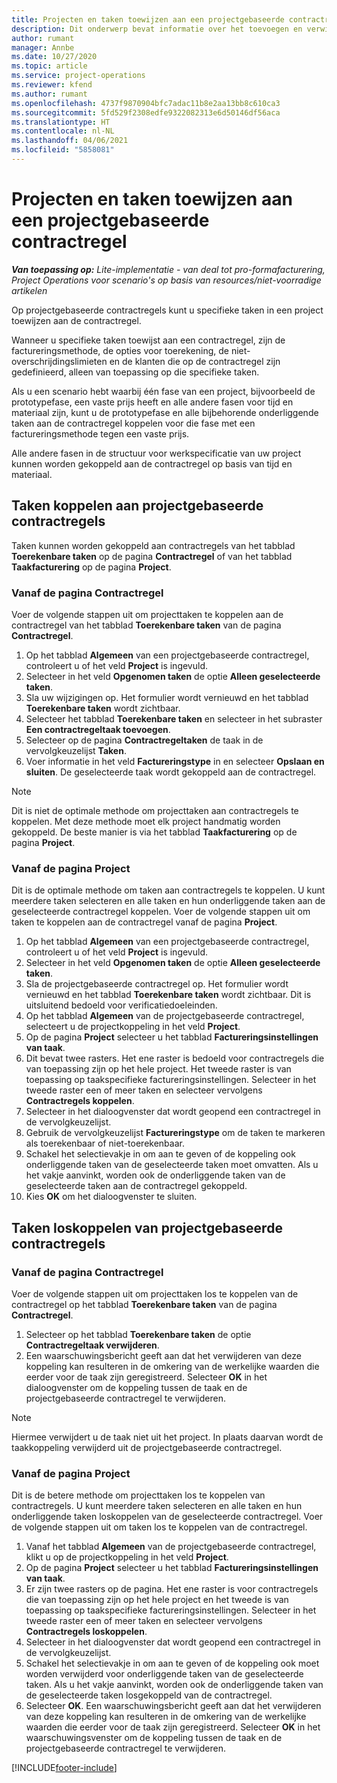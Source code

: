 ```yaml
---
title: Projecten en taken toewijzen aan een projectgebaseerde contractregel - lite
description: Dit onderwerp bevat informatie over het toevoegen en verwijderen van projecten en taken aan een contractregel.
author: rumant
manager: Annbe
ms.date: 10/27/2020
ms.topic: article
ms.service: project-operations
ms.reviewer: kfend
ms.author: rumant
ms.openlocfilehash: 4737f9870904bfc7adac11b8e2aa13bb8c610ca3
ms.sourcegitcommit: 5fd529f2308edfe9322082313e6d50146df56aca
ms.translationtype: HT
ms.contentlocale: nl-NL
ms.lasthandoff: 04/06/2021
ms.locfileid: "5858081"
---
```

# <a name="map-projects-and-tasks-to-a-project-based-contract-line"></a>Projecten en taken toewijzen aan een projectgebaseerde contractregel 

_**Van toepassing op:** Lite-implementatie - van deal tot pro-formafacturering, Project Operations voor scenario's op basis van resources/niet-voorradige artikelen_

Op projectgebaseerde contractregels kunt u specifieke taken in een project toewijzen aan de contractregel.

Wanneer u specifieke taken toewijst aan een contractregel, zijn de factureringsmethode, de opties voor toerekening, de niet-overschrijdingslimieten en de klanten die op de contractregel zijn gedefinieerd, alleen van toepassing op die specifieke taken.

Als u een scenario hebt waarbij één fase van een project, bijvoorbeeld de prototypefase, een vaste prijs heeft en alle andere fasen voor tijd en materiaal zijn, kunt u de prototypefase en alle bijbehorende onderliggende taken aan de contractregel koppelen voor die fase met een factureringsmethode tegen een vaste prijs.

Alle andere fasen in de structuur voor werkspecificatie van uw project kunnen worden gekoppeld aan de contractregel op basis van tijd en materiaal.

## <a name="associate-tasks-to-project-based-contract-lines"></a>Taken koppelen aan projectgebaseerde contractregels

Taken kunnen worden gekoppeld aan contractregels van het tabblad **Toerekenbare taken** op de pagina **Contractregel** of van het tabblad **Taakfacturering** op de pagina **Project**.

### <a name="from-the-contract-line-page"></a>Vanaf de pagina Contractregel

Voer de volgende stappen uit om projecttaken te koppelen aan de contractregel van het tabblad **Toerekenbare taken** van de pagina **Contractregel**.

1. Op het tabblad **Algemeen** van een projectgebaseerde contractregel, controleert u of het veld **Project** is ingevuld.
2. Selecteer in het veld **Opgenomen taken** de optie **Alleen geselecteerde taken**.
3. Sla uw wijzigingen op. Het formulier wordt vernieuwd en het tabblad **Toerekenbare taken** wordt zichtbaar.
4. Selecteer het tabblad **Toerekenbare taken** en selecteer in het subraster **Een contractregeltaak toevoegen**.
5. Selecteer op de pagina **Contractregeltaken** de taak in de vervolgkeuzelijst **Taken**. 
6. Voer informatie in het veld **Factureringstype** in en selecteer **Opslaan en sluiten**. De geselecteerde taak wordt gekoppeld aan de contractregel.

> [!NOTE]
> Dit is niet de optimale methode om projecttaken aan contractregels te koppelen. Met deze methode moet elk project handmatig worden gekoppeld. De beste manier is via het tabblad **Taakfacturering** op de pagina **Project**.

### <a name="from-the-project-page"></a>Vanaf de pagina Project

Dit is de optimale methode om taken aan contractregels te koppelen. U kunt meerdere taken selecteren en alle taken en hun onderliggende taken aan de geselecteerde contractregel koppelen. Voer de volgende stappen uit om taken te koppelen aan de contractregel vanaf de pagina **Project**.

1. Op het tabblad **Algemeen** van een projectgebaseerde contractregel, controleert u of het veld **Project** is ingevuld.
2. Selecteer in het veld **Opgenomen taken** de optie **Alleen geselecteerde taken**.
3. Sla de projectgebaseerde contractregel op. Het formulier wordt vernieuwd en het tabblad **Toerekenbare taken** wordt zichtbaar. Dit is uitsluitend bedoeld voor verificatiedoeleinden.
4. Op het tabblad **Algemeen** van de projectgebaseerde contractregel, selecteert u de projectkoppeling in het veld **Project**.
5. Op de pagina **Project** selecteer u het tabblad **Factureringsinstellingen van taak**.
6. Dit bevat twee rasters. Het ene raster is bedoeld voor contractregels die van toepassing zijn op het hele project. Het tweede raster is van toepassing op taakspecifieke factureringsinstellingen. Selecteer in het tweede raster een of meer taken en selecteer vervolgens **Contractregels koppelen**.
7. Selecteer in het dialoogvenster dat wordt geopend een contractregel in de vervolgkeuzelijst.
8. Gebruik de vervolgkeuzelijst **Factureringstype** om de taken te markeren als toerekenbaar of niet-toerekenbaar.
9. Schakel het selectievakje in om aan te geven of de koppeling ook onderliggende taken van de geselecteerde taken moet omvatten. Als u het vakje aanvinkt, worden ook de onderliggende taken van de geselecteerde taken aan de contractregel gekoppeld.
10. Kies **OK** om het dialoogvenster te sluiten.

## <a name="unassociate-tasks-from-project-based-contract-lines"></a>Taken loskoppelen van projectgebaseerde contractregels

### <a name="from-the-contract-line-page"></a>Vanaf de pagina Contractregel

Voer de volgende stappen uit om projecttaken los te koppelen van de contractregel op het tabblad **Toerekenbare taken** van de pagina **Contractregel**.

1. Selecteer op het tabblad **Toerekenbare taken** de optie **Contractregeltaak verwijderen**.
2. Een waarschuwingsbericht geeft aan dat het verwijderen van deze koppeling kan resulteren in de omkering van de werkelijke waarden die eerder voor de taak zijn geregistreerd. Selecteer **OK** in het dialoogvenster om de koppeling tussen de taak en de projectgebaseerde contractregel te verwijderen. 

> [!NOTE]
> Hiermee verwijdert u de taak niet uit het project. In plaats daarvan wordt de taakkoppeling verwijderd uit de projectgebaseerde contractregel.

### <a name="from-the-project-page"></a>Vanaf de pagina Project

Dit is de betere methode om projecttaken los te koppelen van contractregels. U kunt meerdere taken selecteren en alle taken en hun onderliggende taken loskoppelen van de geselecteerde contractregel. Voer de volgende stappen uit om taken los te koppelen van de contractregel.

1. Vanaf het tabblad **Algemeen** van de projectgebaseerde contractregel, klikt u op de projectkoppeling in het veld **Project**.
2. Op de pagina **Project** selecteer u het tabblad **Factureringsinstellingen van taak**.
3. Er zijn twee rasters op de pagina. Het ene raster is voor contractregels die van toepassing zijn op het hele project en het tweede is van toepassing op taakspecifieke factureringsinstellingen. Selecteer in het tweede raster een of meer taken en selecteer vervolgens **Contractregels loskoppelen**.
4. Selecteer in het dialoogvenster dat wordt geopend een contractregel in de vervolgkeuzelijst.
5. Schakel het selectievakje in om aan te geven of de koppeling ook moet worden verwijderd voor onderliggende taken van de geselecteerde taken. Als u het vakje aanvinkt, worden ook de onderliggende taken van de geselecteerde taken losgekoppeld van de contractregel.
6. Selecteer **OK**. Een waarschuwingsbericht geeft aan dat het verwijderen van deze koppeling kan resulteren in de omkering van de werkelijke waarden die eerder voor de taak zijn geregistreerd. Selecteer **OK** in het waarschuwingsvenster om de koppeling tussen de taak en de projectgebaseerde contractregel te verwijderen.


[!INCLUDE[footer-include](../../includes/footer-banner.md)]
